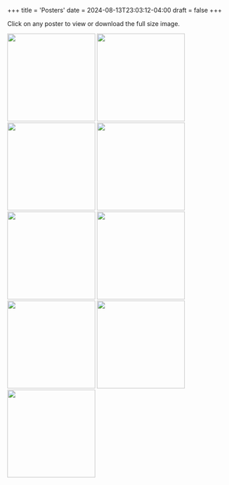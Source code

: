 +++
title = 'Posters'
date = 2024-08-13T23:03:12-04:00
draft = false
+++
<!-- markdownlint-disable MD025 MD033 MD045 -->

Click on any poster to view or download the full size image.

[<img src="/images/posters/2024-10-12.jpg" width=200 />](/images/posters/2024-10-12.jpg)
[<img src="/images/posters/2024-10-04.jpg" width=200 />](/images/posters/2024-10-04.jpg)
[<img src="/images/posters/2024-07-20.jpg" width=200 />](/images/posters/2024-07-20.jpg)
[<img src="/images/posters/2024-05-25.jpg" width=200 />](/images/posters/2024-05-25.jpg)
[<img src="/images/posters/2024-03-22.jpg" width=200 />](/images/posters/2024-03-22.jpg)
[<img src="/images/posters/2024-02-16.jpg" width=200 />](/images/posters/2024-02-16.jpg)
[<img src="/images/posters/2024-01-05.jpg" width=200 />](/images/posters/2024-01-05.jpg)
[<img src="/images/posters/2023-10-20.jpg" width=200 />](/images/posters/2023-10-20.jpg)
[<img src="/images/posters/2023-09-22.jpg" width=200 />](/images/posters/2023-09-22.jpg)

